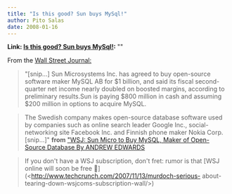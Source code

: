 ```yaml
---
title: "Is this good? Sun buys MySql!"
author: Pito Salas
date: 2008-01-16
---
```


**Link: [Is this good? Sun buys MySql!](None):** ""



From the [Wall Street
Journal:](<http://online.wsj.com/article/SB120049014746494511.html?mod=hps_us_whats_news>)

> "[snip…] Sun Microsystems Inc. has agreed to buy open-source software maker
> MySQL AB for $1 billion, and said its fiscal second-quarter net income
> nearly doubled on boosted margins, according to preliminary results.Sun is
> paying $800 million in cash and assuming $200 million in options to acquire
> MySQL.

> The Swedish company makes open-source database software used by companies
> such as online search leader Google Inc., social-networking site Facebook
> Inc. and Finnish phone maker Nokia Corp.[snip…]" **from** ["WSJ: Sun Micro
> to Buy MySQL, Maker of Open-Source Database By ANDREW
> EDWARDS](<http://online.wsj.com/article/SB120049014746494511.html?mod=hps_us_whats_news>)

>
> [](<http://online.wsj.com/article/SB120049014746494511.html?mod=hps_us_whats_news>)If
> you don't have a WSJ subscription, don't fret: rumor is that [WSJ online
> will soon be free 🙂](<http://www.techcrunch.com/2007/11/13/murdoch-serious-
> about-tearing-down-wsjcoms-subscription-wall/>)


